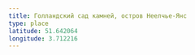 ```yaml
---
title: Голландский сад камней, остров Неелчье-Янс
type: place
latitude: 51.642064
longitude: 3.712216
---
```

